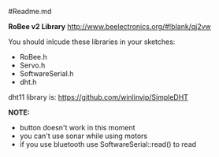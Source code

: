 #<head>Readme.md</head>

<b>RoBee v2 Library</b>
<a href="http://www.beelectronics.org/#!blank/qj2vw">http://www.beelectronics.org/#!blank/qj2vw</a>


You should inlcude these libraries in your sketches:

 - RoBee.h
 - Servo.h
 - SoftwareSerial.h
 - dht.h

dht11 library is:
<a href="https://github.com/winlinvip/SimpleDHT">https://github.com/winlinvip/SimpleDHT</a>

<b>NOTE:</b>
- button doesn't work in this moment
- you can't use sonar while using motors
- if you use bluetooth use SoftwareSerial::read() to read